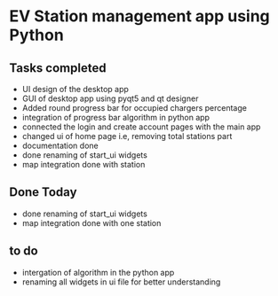 # EV Station management app using Python

## Tasks completed
- UI design of the desktop app
- GUI of desktop app using pyqt5 and qt  designer
- Added round progress bar for occupied chargers percentage
- integration of progress bar algorithm in python app
- connected the login and create account pages with the main app
- changed ui of home page i.e, removing total stations part
- documentation done
- done renaming of start_ui widgets
- map integration done with station

## Done Today
- done renaming of start_ui widgets
- map integration done with one station

## to do
- intergation of algorithm in the python app
- renaming all widgets in ui file for better understanding

